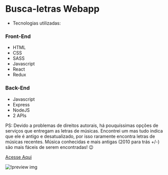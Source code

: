 # Busca-letras Webapp

- Tecnologias utilizadas:

### Front-End

- HTML
- CSS
- SASS
- Javascript
- React
- Redux

### Back-End

- Javascript
- Express
- NodeJS
- 2 APIs

PS: Devido a problemas de direitos autorais, há pouquíssimas opções de serviços que entregam as letras de músicas.
Encontrei um mas tudo indica que ele é antigo e desatualizado, por isso raramente encontra letras de músicas recentes.
Música conhecidas e mais antigas (2010 para trás +/-) são mais fáceis de serem encontradas! 😉

[Acesse Aqui](https://busca-letras-nine.vercel.app/)

![!preview img](https://i.imgur.com/1HHgooH.png)
